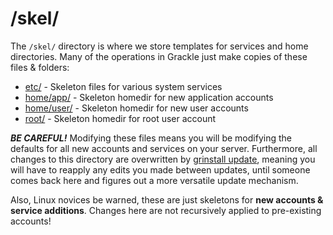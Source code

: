 # /skel/

The `/skel/` directory is where we store templates for services and home directories. Many of the operations in Grackle just make copies of these files & folders:

  * [etc/](etc/) - Skeleton files for various system services
  * [home/app/](home/app/) - Skeleton homedir for new application accounts
  * [home/user/](home/user/) - Skeleton homedir for new user accounts
  * [root/](root/) - Skeleton homedir for root user account

***BE CAREFUL!*** Modifying these files means you will be modifying the defaults for all new accounts and services on your server. Furthermore, all changes to this directory are overwritten by [grinstall update](https://github.com/HumphreyBoaGart/grackle#updating), meaning you will have to reapply any edits you made between updates, until someone comes back here and figures out a more versatile update mechanism.

Also, Linux novices be warned, these are just skeletons for **new accounts & service additions**. Changes here are not recursively applied to pre-existing accounts!

